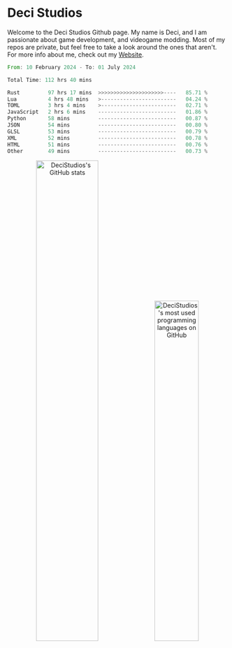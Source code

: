 # Deci Studios
Welcome to the Deci Studios Github page. My name is Deci, and I am passionate about game development, and videogame modding. Most of my repos are private, but feel free to take a look around the ones that aren't.
For more info about me, check out my <a href="https://decidev.co.uk" target="_blank">Website</a>.
<!--START_SECTION:waka-->

```rust
From: 10 February 2024 - To: 01 July 2024

Total Time: 112 hrs 40 mins

Rust         97 hrs 17 mins  >>>>>>>>>>>>>>>>>>>>>----   85.71 %
Lua          4 hrs 48 mins   >------------------------   04.24 %
TOML         3 hrs 4 mins    >------------------------   02.71 %
JavaScript   2 hrs 6 mins    -------------------------   01.86 %
Python       58 mins         -------------------------   00.87 %
JSON         54 mins         -------------------------   00.80 %
GLSL         53 mins         -------------------------   00.79 %
XML          52 mins         -------------------------   00.78 %
HTML         51 mins         -------------------------   00.76 %
Other        49 mins         -------------------------   00.73 %
```

<!--END_SECTION:waka-->
<p align="center">
  <a href="https://github.com/anuraghazra/github-readme-stats" target="_blank"><img src="https://github-readme-stats.vercel.app/api?username=decistudios&show_icons=true&count_private=true&theme=omni&hide_border=true" alt="DeciStudios's GitHub stats" width="53.1%" /></a>
  <a href="https://github.com/anuraghazra/github-readme-stats" target="_blank"><img width="44.7%" src="https://github-readme-stats.vercel.app/api/top-langs/?username=decistudios&theme=omni&layout=compact&hide_border=true&langs_count=6" alt="DeciStudios's most used programming languages on GitHub" /></a>
</p>


